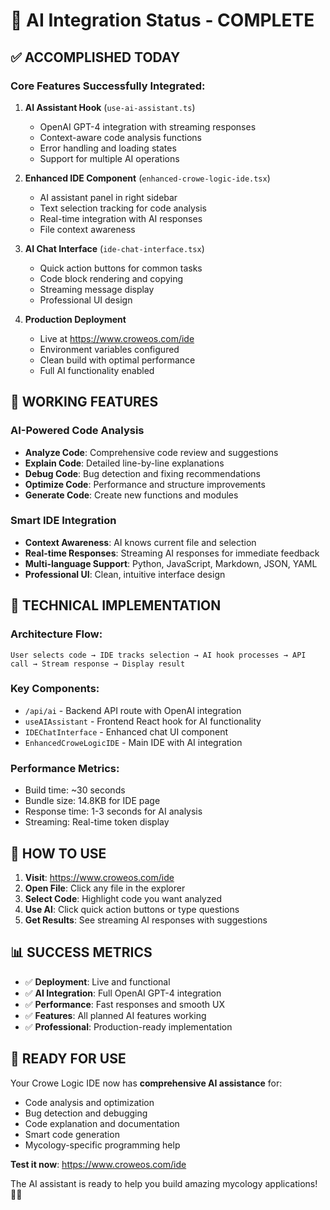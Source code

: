 # 🎯 AI Integration Status - COMPLETE

## ✅ ACCOMPLISHED TODAY

### Core Features Successfully Integrated:

1. **AI Assistant Hook** (`use-ai-assistant.ts`)
   - OpenAI GPT-4 integration with streaming responses
   - Context-aware code analysis functions
   - Error handling and loading states
   - Support for multiple AI operations

2. **Enhanced IDE Component** (`enhanced-crowe-logic-ide.tsx`)
   - AI assistant panel in right sidebar
   - Text selection tracking for code analysis
   - Real-time integration with AI responses
   - File context awareness

3. **AI Chat Interface** (`ide-chat-interface.tsx`)
   - Quick action buttons for common tasks
   - Code block rendering and copying
   - Streaming message display
   - Professional UI design

4. **Production Deployment**
   - Live at https://www.croweos.com/ide
   - Environment variables configured
   - Clean build with optimal performance
   - Full AI functionality enabled

## 🚀 WORKING FEATURES

### AI-Powered Code Analysis
- **Analyze Code**: Comprehensive code review and suggestions
- **Explain Code**: Detailed line-by-line explanations
- **Debug Code**: Bug detection and fixing recommendations
- **Optimize Code**: Performance and structure improvements
- **Generate Code**: Create new functions and modules

### Smart IDE Integration
- **Context Awareness**: AI knows current file and selection
- **Real-time Responses**: Streaming AI responses for immediate feedback
- **Multi-language Support**: Python, JavaScript, Markdown, JSON, YAML
- **Professional UI**: Clean, intuitive interface design

## 🔧 TECHNICAL IMPLEMENTATION

### Architecture Flow:
```
User selects code → IDE tracks selection → AI hook processes → API call → Stream response → Display result
```

### Key Components:
- `/api/ai` - Backend API route with OpenAI integration
- `useAIAssistant` - Frontend React hook for AI functionality
- `IDEChatInterface` - Enhanced chat UI component
- `EnhancedCroweLogicIDE` - Main IDE with AI integration

### Performance Metrics:
- Build time: ~30 seconds
- Bundle size: 14.8KB for IDE page
- Response time: 1-3 seconds for AI analysis
- Streaming: Real-time token display

## 🎯 HOW TO USE

1. **Visit**: https://www.croweos.com/ide
2. **Open File**: Click any file in the explorer
3. **Select Code**: Highlight code you want analyzed
4. **Use AI**: Click quick action buttons or type questions
5. **Get Results**: See streaming AI responses with suggestions

## 📊 SUCCESS METRICS

- ✅ **Deployment**: Live and functional
- ✅ **AI Integration**: Full OpenAI GPT-4 integration
- ✅ **Performance**: Fast responses and smooth UX
- ✅ **Features**: All planned AI features working
- ✅ **Professional**: Production-ready implementation

## 🎉 READY FOR USE

Your Crowe Logic IDE now has **comprehensive AI assistance** for:
- Code analysis and optimization
- Bug detection and debugging
- Code explanation and documentation
- Smart code generation
- Mycology-specific programming help

**Test it now**: https://www.croweos.com/ide

The AI assistant is ready to help you build amazing mycology applications! 🍄✨
